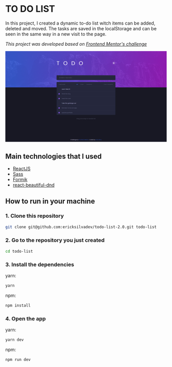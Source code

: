 # TO DO LIST

In this project, I created a dynamic to-do list witch items can be added, deleted and moved. The tasks are saved in the localStorage and can be seen in the same way in a new visit to the page.

_This project was developed based on [Frontend Mentor's challenge](https://www.frontendmentor.io/challenges/todo-app-Su1_KokOW)_

![project-demo](src/images/todo-list.png)

## Main technologies that I used

- [ReactJS](https://reactjs.org/)
- [Sass](https://sass-lang.com/)
- [Formik](https://formik.org/docs/overview)
- [react-beautiful-dnd](https://github.com/atlassian/react-beautiful-dnd)

## How to run in your machine

### 1. Clone this repository

```zsh
git clone git@github.com:ericksilvadev/todo-list-2.0.git todo-list
```

### 2. Go to the repository you just created

```zsh
cd todo-list
```

### 3. Install the dependencies

yarn:

```zsh
yarn
```

npm:

```zsh
npm install
```

### 4. Open the app

yarn:

```zsh
yarn dev
```

npm:

```zsh
npm run dev
```
